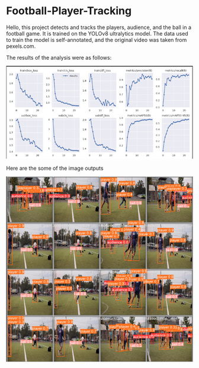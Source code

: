 # Football-Player-Tracking

Hello, this project detects and tracks the players, audience, and the ball in a football game. It is trained on the YOLOv8 ultralytics model. The data used to train the model is self-annotated, and the original video was taken from pexels.com.

The results of the analysis were as follows:

  <img src="https://github.com/SambhavMishra/Football-Player-Tracking/blob/8d17c5032abd0387132205c14549804d909e6ed0/results.png" alt="Results"/>

  <p>Here are the some of the image outputs</p>
  <img src="https://github.com/SambhavMishra/Football-Player-Tracking/blob/8d17c5032abd0387132205c14549804d909e6ed0/output%20images.png" alt="Output" />
